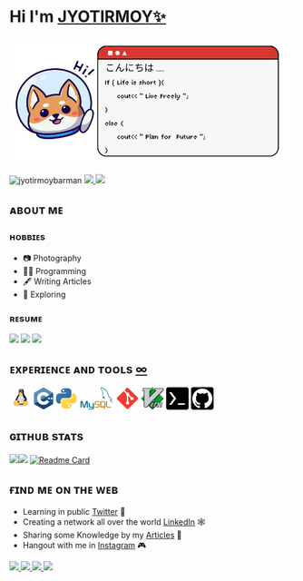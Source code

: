 # Hi I'm [JYOTIRMOY✨](https://linktr.ee/jyotirmoybarman)
<img src="pic/banner.png">
<p align="left"> <img src="https://komarev.com/ghpvc/?username=jyotirmoybarman&label=Views&color=blue&style=plastic" alt="jyotirmoybarman" /> <img src="https://img.shields.io/github/followers/jyotirmoybarman?logo=github&style=plastic"><a href="https://instagram.com/jyotirmoy_barman_"> <img src="https://img.shields.io/badge/Instagram-jyotirmoy__barman__-blue?logo=instagram&logoColor=white&style=plastic"></a><br/> </p>

## ᴀʙᴏᴜᴛ ᴍᴇ

### ʜᴏʙʙɪᴇs

- 📷 Photography
- 👨‍💻 Programming
- 🖋️ Writing Articles
- 🔎 Exploring

### ʀᴇsᴜᴍᴇ

<a href=""><img src="https://img.shields.io/badge/-_ᴅᴏᴡɴʟᴏᴀᴅ_-green?style=plastic"></a> <a href=""><img src="https://img.shields.io/badge/-_ᴠɪᴇᴡ_-red?style=plastic"></a> <a href=""><img src="https://img.shields.io/badge/-_sʜᴀʀᴇ_-blue?style=plastic"></a>

## ᴇxᴘᴇʀɪᴇɴᴄᴇ ᴀɴᴅ ᴛᴏᴏʟs [∞](Experience.md)

<img src="pic/linux.png" width=40px height=40px><img src="pic/Cpp.png" width=40px height=40px><img src="pic/python.png" width=40px height=40px> <img src="pic/mysql.png" width=60px height=40px>
<img src="pic/git.png" width=40px height=40px> <img src="pic/vim.png" width=40px height=40px> <img src="pic/termux.png" width=40px height=40px>   <img src="pic/GitHub.png" width=40px height=40px>

## ɢɪᴛʜᴜʙ sᴛᴀᴛs 

<img src="https://github-readme-stats.vercel.app/api?username=jyotirmoybarman&border_radius=30&show_icons=false&theme=github_darkb&line_height=25&hide_border=true&bg_color=90,0098f7ff,464bffff&title_color=fff&text_color=fff"><img src="https://github-readme-stats.vercel.app/api/top-langs/?username=jyotirmoybarman&border_radius=30&layout=compact&hide_border=true&bg_color=90,0098f7ff,464bffff&title_color=fff&text_color=fff"> [![Readme Card](https://github-readme-stats.vercel.app/api/pin/?username=jyotirmoybarman&repo=Cpp-Language&border_radius=30&bg_color=90,0098f7ff,464bffff&title_color=fff&text_color=fff&layout=compact&hide_border=true)](https://github.com/jyotirmoybarman/Cpp-Language)

## ғɪɴᴅ ᴍᴇ ᴏɴ ᴛʜᴇ ᴡᴇʙ 
- Learning in public [Twitter](https://twitter.com/jyotirmoytweet?s=08) 🎥
- Creating a network all over the world [LinkedIn](https://www.linkedin.com/in/jyotirmoy-barman-275018203) 🕸️
- Sharing some Knowledge by my [Articles](https://jyotirmoy.hashnode.dev/) 📰
- Hangout with me in [Instagram](https://instagram.com/jyotirmoy_barman_) 🎮
<a href="https://github.com/jyotirmoybarman/">
        <img src="https://img.shields.io/badge/-_jyotirmoybarman_-grey?style=plastic&logo=github">
</a>
<a href="https://instagram.com/jyotirmoy_barman_">
        <img src="https://img.shields.io/badge/-_jyotirmoy__barman__-red?style=plastic&logo=instagram&logoColor=white">
</a>
<a href="https://www.linkedin.com/in/jyotirmoy-barman-275018203">
        <img src="https://img.shields.io/badge/-_Jyotirmoy_Barman_-blue?style=plastic&logo=linkedin">
</a>
<a href="https://linktr.ee/jyotirmoybarman">
        <img src="https://img.shields.io/badge/-_jyotirmoybarman_-purple?style=plastic&logo=linktree">
</a>

